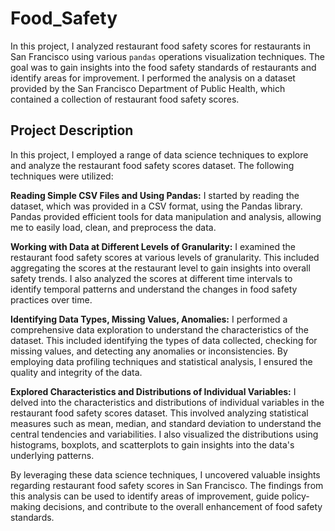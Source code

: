 # Food_Safety

In this project, I analyzed restaurant food safety scores for restaurants in San Francisco using various `pandas` operations visualization techniques. The goal was to gain insights into the food safety standards of restaurants and identify areas for improvement. I performed the analysis on a dataset provided by the San Francisco Department of Public Health, which contained a collection of restaurant food safety scores.

## Project Description
In this project, I employed a range of data science techniques to explore and analyze the restaurant food safety scores dataset. The following techniques were utilized:

**Reading Simple CSV Files and Using Pandas:** I started by reading the dataset, which was provided in a CSV format, using the Pandas library. Pandas provided efficient tools for data manipulation and analysis, allowing me to easily load, clean, and preprocess the data.

**Working with Data at Different Levels of Granularity:** I examined the restaurant food safety scores at various levels of granularity. This included aggregating the scores at the restaurant level to gain insights into overall safety trends. I also analyzed the scores at different time intervals to identify temporal patterns and understand the changes in food safety practices over time.

**Identifying Data Types, Missing Values, Anomalies:** I performed a comprehensive data exploration to understand the characteristics of the dataset. This included identifying the types of data collected, checking for missing values, and detecting any anomalies or inconsistencies. By employing data profiling techniques and statistical analysis, I ensured the quality and integrity of the data.

**Explored Characteristics and Distributions of Individual Variables:** I delved into the characteristics and distributions of individual variables in the restaurant food safety scores dataset. This involved analyzing statistical measures such as mean, median, and standard deviation to understand the central tendencies and variabilities. I also visualized the distributions using histograms, boxplots, and scatterplots to gain insights into the data's underlying patterns.

By leveraging these data science techniques, I uncovered valuable insights regarding restaurant food safety scores in San Francisco. The findings from this analysis can be used to identify areas of improvement, guide policy-making decisions, and contribute to the overall enhancement of food safety standards.
